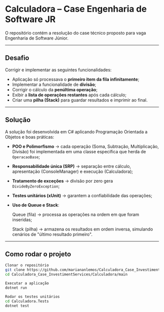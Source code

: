 # Calculadora – Case Engenharia de Software JR

O repositório contém a resolução do case técnico proposto para vaga Engenharia de Software Júnior.

---

## Desafio

Corrigir e implementar as seguintes funcionalidades:

- Aplicação só processava o **primeiro item da fila infinitamente**; 
- Implementar a funcionalidade de **divisão**;
- Corrigir o cálculo da **penúltima operação**;
- Exibir a **lista de operações restantes** após cada cálculo;
- Criar uma **pilha (Stack)** para guardar resultados e imprimir ao final.  

---

## Solução

A solução foi desenvolvida em C# aplicando Programação Orientada a Objetos e boas práticas:

- **POO e Polimorfismo** → cada operação (Soma, Subtração, Multiplicação, Divisão) foi implementada em uma classe específica que herda de `OperacaoBase`;  
- **Responsabilidade única (SRP)** → separação entre cálculo, apresentação (ConsoleManager) e execução (Calculadora);
- **Tratamento de exceções** → divisão por zero gera `DivideByZeroException`;
- **Testes unitários (xUnit)** → garantem a confiabilidade das operações;
- **Uso de Queue e Stack**: 

  Queue (fila) → processa as operações na ordem em que foram inseridas;

  Stack (pilha) → armazena os resultados em ordem inversa, simulando cenários de "último resultado primeiro".

---

## Como rodar o projeto
```bash
Clonar o repositório
git clone https://github.com/mariananlemos/Calculadora_Case_InvestimentServices.git
cd Calculadora_Case_InvestimentServices/Calculadora/main

Executar a aplicação
dotnet run

Rodar os testes unitários
cd Calculadora.Tests
dotnet test
